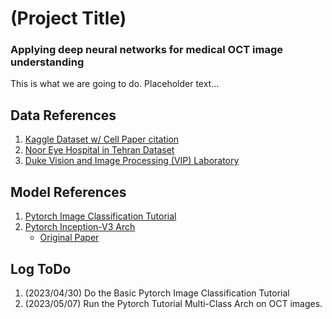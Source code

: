 # (Project Title)

### Applying deep neural networks for medical OCT image understanding

This is what we are going to do. Placeholder text...

## Data References

1. [Kaggle Dataset w/ Cell Paper citation](https://www.kaggle.com/datasets/paultimothymooney/kermany2018)
2. [Noor Eye Hospital in Tehran Dataset](https://sites.google.com/site/hosseinrabbanikhorasgani/datasets-1)
3. [Duke Vision and Image Processing (VIP) Laboratory](https://people.duke.edu/~sf59/Chiu_BOE_2014_dataset.htm)

## Model References

1. [Pytorch Image Classification Tutorial](https://pytorch.org/tutorials/beginner/deep_learning_60min_blitz.html#goal-of-this-tutorial)
2. [Pytorch Inception-V3 Arch](https://github.com/huggingface/pytorch-image-models#models)
    * [Original Paper](https://www.nature.com/articles/s41467-019-13922-8#code-availability)

## Log ToDo

1. (2023/04/30) Do the Basic Pytorch Image Classification Tutorial
2. (2023/05/07) Run the Pytorch Tutorial Multi-Class Arch on OCT images.
